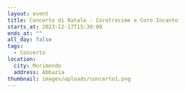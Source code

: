 ```yaml
---
layout: event
title: Concerto di Natale - Corotrecime e Coro Incanto
starts_at: 2023-12-17T15:30:00
ends_at: ""
all_day: false
tags:
  - Concerto
location:
  city: Morimondo
  address: Abbazia
thumbnail: images/uploads/concerto1.png
---
```

